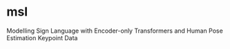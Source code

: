 # msl
Modelling Sign Language with Encoder-only Transformers and Human Pose Estimation Keypoint Data
